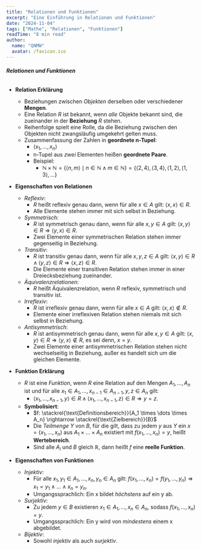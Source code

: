 ```yaml
---
title: "Relationen und Funktionen"
excerpt: "Eine Einführung in Relationen und Funktionen"
date: "2024-11-04"
tags: ["Mathe", "Relationen", "Funktionen"]
readTime: "8 min read"
author:
  name: "QNMW"
  avatar: /favicon.ico
---
```



###### **Relationen und Funktionen**

- **Relation Erklärung**
	- Beziehungen zwischen _Objekten_ derselben oder verschiedener **Mengen**.
	- Eine Relation $R$ ist bekannt, wenn _alle_ Objekte bekannt sind, die zueinander in der **Beziehung** $R$ stehen.
	- Reihenfolge spielt eine Rolle, da die Beziehung zwischen den Objekten nicht zwangsläufig umgekehrt gelten muss.
	- Zusammenfassung der Zahlen in **geordnete n-Tupel**:
		- $\langle x_1 , \dots , x_n \rangle$
		- n-Tupel aus _zwei_ Elementen heißen **geordnete Paare**.
		- Beispiel:
			- $\mathbb{N} \times \mathbb{N} = \{\langle n,m \rangle \mid n \in \mathbb{N} \wedge m \in \mathbb{N} \} = \{\langle 2,4 \rangle, \langle 3,4 \rangle, \langle 1,2 \rangle, \langle 1,3 \rangle, \dots\}$

- **Eigenschaften von Relationen**
	- _Reflexiv_: 
		- $R$ heißt reflexiv genau dann, wenn für alle $x \in A$ gilt: $\langle x,x \rangle \in R$.
		- Alle Elemente stehen immer mit sich selbst in Beziehung.
	- _Symmetrisch_: 
		- $R$ ist symmetrisch genau dann, wenn für alle $x, y \in A$ gilt: $\langle x,y \rangle \in R \Rightarrow \langle y,x \rangle \in R$.
		- Zwei Elemente einer symmetrischen Relation stehen immer gegenseitig in Beziehung.
	- _Transitiv_:
		- $R$ ist transitiv genau dann, wenn für alle $x, y, z \in A$ gilt: $\langle x,y \rangle \in R \wedge \langle y,z \rangle \in R \Rightarrow \langle x,z \rangle \in R$.
		- Die Elemente einer transitiven Relation stehen immer in einer Dreiecksbeziehung zueinander.
	- _Äquivalenzrelationen_:
		- $R$ heißt Äquivalenzrelation, wenn $R$ reflexiv, symmetrisch und transitiv ist.
	- _Irreflexiv_:
		- $R$ ist irreflexiv genau dann, wenn für alle $x \in A$ gilt: $\langle x,x \rangle \notin R$.
		- Elemente einer irreflexiven Relation stehen niemals mit sich selbst in Beziehung.
	- _Antisymmetrisch_:
		- $R$ ist antisymmetrisch genau dann, wenn für alle $x, y \in A$ gilt: $\langle x,y \rangle \in R \Rightarrow \langle y,x \rangle \notin R$, es sei denn, $x = y$.
		- Zwei Elemente einer antisymmetrischen Relation stehen nicht wechselseitig in Beziehung, außer es handelt sich um die gleichen Elemente.

- **Funktion Erklärung**
	- $R$ ist eine _Funktion_, wenn $R$ eine Relation auf den Mengen $A_1, \dots , A_n$ ist und für alle $x_1 \in A_1, \dots , x_{n-1} \in A_{n-1}, y, z \in A_n$ gilt:
		- $\langle x_1, \dots , x_{n-1}, y \rangle \in R \wedge \langle x_1, \dots , x_{n-1}, z \rangle \in R \Rightarrow y = z$.
	- **Symbolisiert**:
		- $f: \stackrel{\text{Definitionsbereich}}{A_1 \times \dots \times A_n} \rightarrow \stackrel{\text{Zielbereich}}{B}$
		- Die _Teilmenge_ $Y$ von $B$, für die gilt, dass zu jedem $y$ aus $Y$ ein $x = (x_1, \dots , x_n)$ aus $A_1 \times \dots \times A_n$ existiert mit $f(x_1, \dots , x_n) = y$, heißt **Wertebereich**.
		- Sind alle $A_i$ und $B$ gleich $\mathbb{R}$, dann heißt $f$ eine **reelle Funktion**.

- **Eigenschaften von Funktionen**
	- _Injektiv_:
		- Für alle $x_1, y_1 \in A_1, \dots , x_n, y_n \in A_n$ gilt: $f(x_1, \dots , x_n) = f(y_1, \dots , y_n) \Rightarrow x_1 = y_1 \wedge \dots \wedge x_n = y_n$.
		- Umgangssprachlich: Ein x bildet _höchstens_ auf ein y ab.
	- _Surjektiv_:
		- Zu jedem $y \in B$ existieren $x_1 \in A_1, \dots , x_n \in A_n$, sodass $f(x_1, \dots , x_n) = y$.
		- Umgangssprachlich: Ein y wird von _mindestens_ einem x abgebildet.
	- _Bijektiv_:
		- Sowohl _injektiv_ als auch _surjektiv_.

